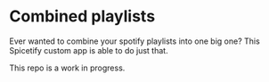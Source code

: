 # Combined playlists
Ever wanted to combine your spotify playlists into one big one? This Spicetify custom app is able to do just that.

This repo is a work in progress.